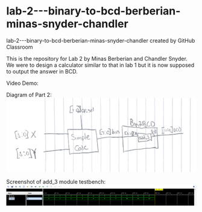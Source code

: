 # lab-2---binary-to-bcd-berberian-minas-snyder-chandler
lab-2---binary-to-bcd-berberian-minas-snyder-chandler created by GitHub Classroom


This is the repository for Lab 2 by Minas Berberian and Chandler Snyder. 
We were to design a calculator similar to that in lab 1 but it is now supposed to output the answer in BCD.


Video Demo:  [![<iframe width="560" height="315" src="https://www.youtube.com/embed/Pfal0gDojkc" frameborder="0" allow="accelerometer; autoplay; clipboard-write; encrypted-media; gyroscope; picture-in-picture" allowfullscreen></iframe>](https://img.youtube.com/vi/Pfal0gDojkc/0.jpg)](https://www.youtube.com/watch?v=Pfal0gDojkc)

Diagram of Part 2: ![diagram](diagram.jpg)

Screenshot of add_3 module testbench: ![add_3_tbScreencap](add_3_tbScreencap.PNG)

